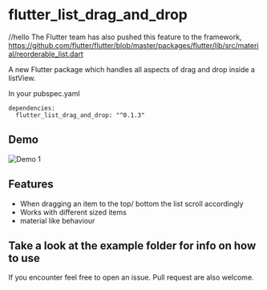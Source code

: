 # flutter_list_drag_and_drop
//hello
The Flutter team has also pushed this feature to the framework, https://github.com/flutter/flutter/blob/master/packages/flutter/lib/src/material/reorderable_list.dart

A new Flutter package which handles all aspects of drag and drop inside a listView.

In your pubspec.yaml
```
dependencies:
  flutter_list_drag_and_drop: "^0.1.3"
```


## Demo
![Demo 1](https://github.com/Norbert515/flutter_list_drag_and_drop/blob/master/example/gifs/demo_1_small.gif)


## Features

- When dragging an item to the top/ bottom the list scroll accordingly 
- Works with different sized items
- material like behaviour 

## Take a look at the example folder for info on how to use



If you encounter feel free to open an issue.
Pull request are also welcome.
